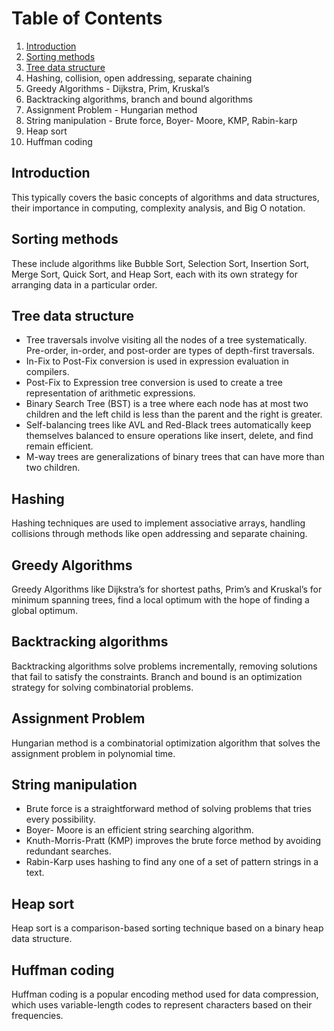 # Table of Contents
1. [Introduction](Introduction.md)
2. [Sorting methods](Sorting%20Methods.md)
3. [Tree data structure](Tree%20Data%20Structure.md)
4. Hashing, collision, open addressing, separate chaining
5. Greedy Algorithms - Dijkstra, Prim, Kruskal’s
6. Backtracking algorithms, branch and bound algorithms
7. Assignment Problem - Hungarian method
8. String manipulation - Brute force, Boyer- Moore, KMP, Rabin-karp
9. Heap sort
10. Huffman coding

## Introduction
This typically covers the basic concepts of algorithms and data structures, their importance in computing, complexity analysis, and Big O notation.

## Sorting methods
These include algorithms like Bubble Sort, Selection Sort, Insertion Sort, Merge Sort, Quick Sort, and Heap Sort, each with its own strategy for arranging data in a particular order.

## Tree data structure
- Tree traversals involve visiting all the nodes of a tree systematically. Pre-order, in-order, and post-order are types of depth-first traversals.
- In-Fix to Post-Fix conversion is used in expression evaluation in compilers.
- Post-Fix to Expression tree conversion is used to create a tree representation of arithmetic expressions.
- Binary Search Tree (BST) is a tree where each node has at most two children and the left child is less than the parent and the right is greater.
- Self-balancing trees like AVL and Red-Black trees automatically keep themselves balanced to ensure operations like insert, delete, and find remain efficient.
- M-way trees are generalizations of binary trees that can have more than two children.

## Hashing
Hashing techniques are used to implement associative arrays, handling collisions through methods like open addressing and separate chaining.

## Greedy Algorithms
Greedy Algorithms like Dijkstra’s for shortest paths, Prim’s and Kruskal’s for minimum spanning trees, find a local optimum with the hope of finding a global optimum.

## Backtracking algorithms
Backtracking algorithms solve problems incrementally, removing solutions that fail to satisfy the constraints. Branch and bound is an optimization strategy for solving combinatorial problems.

## Assignment Problem
Hungarian method is a combinatorial optimization algorithm that solves the assignment problem in polynomial time.

## String manipulation
- Brute force is a straightforward method of solving problems that tries every possibility.
- Boyer- Moore is an efficient string searching algorithm.
- Knuth-Morris-Pratt (KMP) improves the brute force method by avoiding redundant searches.
- Rabin-Karp uses hashing to find any one of a set of pattern strings in a text.

## Heap sort
Heap sort is a comparison-based sorting technique based on a binary heap data structure.

## Huffman coding
Huffman coding is a popular encoding method used for data compression, which uses variable-length codes to represent characters based on their frequencies.
